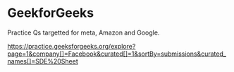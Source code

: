 # GeekforGeeks
Practice Qs targetted for meta, Amazon and Google. 

https://practice.geeksforgeeks.org/explore?page=1&company[]=Facebook&curated[]=1&sortBy=submissions&curated_names[]=SDE%20Sheet
